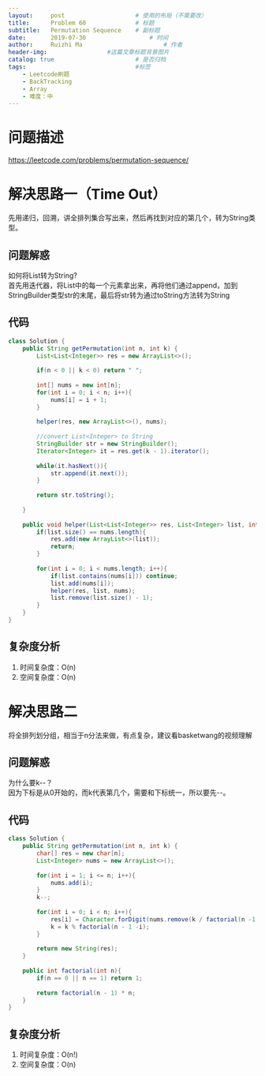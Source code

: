 ```yaml
---
layout:     post   				    # 使用的布局（不需要改）
title:      Problem 60				# 标题 
subtitle:   Permutation Sequence    # 副标题
date:       2019-07-30				    # 时间
author:     Ruizhi Ma 						# 作者
header-img:              	#这篇文章标题背景图片
catalog: true 						# 是否归档
tags:								#标签
    - Leetcode刷题
    - BackTracking
    - Array
    - 难度：中
---
```

# 问题描述
https://leetcode.com/problems/permutation-sequence/

# 解决思路一（Time Out）
先用递归，回溯，讲全排列集合写出来，然后再找到对应的第几个，转为String类型。

## 问题解惑
如何将List<Integer>转为String?  
首先用迭代器，将List<Integer>中的每一个元素拿出来，再将他们通过append，加到StringBuilder类型str的末尾，最后将str转为通过toString方法转为String

## 代码
```java
class Solution {
    public String getPermutation(int n, int k) {
        List<List<Integer>> res = new ArrayList<>();
        
        if(n < 0 || k < 0) return " ";
        
        int[] nums = new int[n];
        for(int i = 0; i < n; i++){
            nums[i] = i + 1;
        }
        
        helper(res, new ArrayList<>(), nums);
        
        //convert List<Integer> to String
        StringBuilder str = new StringBuilder();
        Iterator<Integer> it = res.get(k - 1).iterator();
        
        while(it.hasNext()){
        	str.append(it.next());
        }
        
        return str.toString();
        
    }
    
    public void helper(List<List<Integer>> res, List<Integer> list, int[] nums){
        if(list.size() == nums.length){
            res.add(new ArrayList<>(list));
            return;
        }
        
        for(int i = 0; i < nums.length; i++){
        	if(list.contains(nums[i])) continue;
            list.add(nums[i]);
            helper(res, list, nums);
            list.remove(list.size() - 1);
        }
    }
}
```

## 复杂度分析
1. 时间复杂度：O(n)
2. 空间复杂度：O(n)

# 解决思路二
将全排列划分组，相当于n分法来做，有点复杂，建议看basketwang的视频理解

## 问题解惑
为什么要k--？  
因为下标是从0开始的，而k代表第几个，需要和下标统一，所以要先--。

## 代码
```java
class Solution {
    public String getPermutation(int n, int k) {
        char[] res = new char[n];
        List<Integer> nums = new ArrayList<>();
        
        for(int i = 1; i <= n; i++){
            nums.add(i);
        }
        k--;
        
        for(int i = 0; i < n; i++){
            res[i] = Character.forDigit(nums.remove(k / factorial(n -1 -i)), 10);
            k = k % factorial(n - 1 -i);
        }
        
        return new String(res);
    }
    
    public int factorial(int n){
        if(n == 0 || n == 1) return 1;
        
        return factorial(n - 1) * n;
    }
}
```

## 复杂度分析
1. 时间复杂度：O(n!)
2. 空间复杂度：O(n)